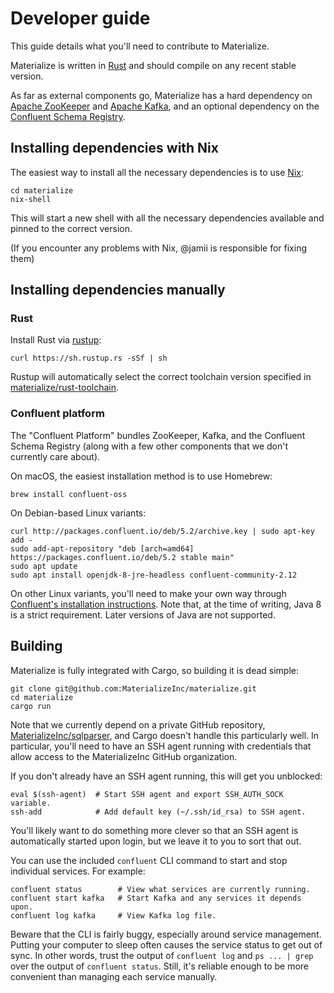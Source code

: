 # Developer guide

This guide details what you'll need to contribute to Materialize.

Materialize is written in [Rust] and should compile on any recent stable version.

As far as external components go, Materialize has a hard dependency on [Apache
ZooKeeper] and [Apache Kafka], and an optional dependency on the [Confluent
Schema Registry].

[Rust]: https://www.rust-lang.org
[Apache ZooKeeper]: https://zookeeper.apache.org
[Apache Kafka]: https://kafka.apache.org
[Confluent Schema Registry]: https://www.confluent.io/confluent-schema-registry/

## Installing dependencies with Nix

The easiest way to install all the necessary dependencies is to use [Nix]:

```shell
cd materialize
nix-shell
```

This will start a new shell with all the necessary dependencies available and pinned to the correct version.

(If you encounter any problems with Nix, @jamii is responsible for fixing them)

[Nix]: https://nixos.org/nix/

## Installing dependencies manually

### Rust

Install Rust via [rustup]:

```shell
curl https://sh.rustup.rs -sSf | sh
```

Rustup will automatically select the correct toolchain version specified in [materialize/rust-toolchain](/rust-toolchain).

[rustup]: https://www.rust-lang.org/tools/install

### Confluent platform

The "Confluent Platform" bundles ZooKeeper, Kafka, and the Confluent Schema Registry
(along with a few other components that we don't currently care about).

On macOS, the easiest installation method is to use Homebrew:

```shell
brew install confluent-oss
```

On Debian-based Linux variants:

```shell
curl http://packages.confluent.io/deb/5.2/archive.key | sudo apt-key add -
sudo add-apt-repository "deb [arch=amd64] https://packages.confluent.io/deb/5.2 stable main"
sudo apt update
sudo apt install openjdk-8-jre-headless confluent-community-2.12
```

On other Linux variants, you'll need to make your own way through [Confluent's
installation instructions][confluent-install]. Note that, at the time of
writing, Java 8 is a strict requirement. Later versions of Java are not
supported.

[confluent-install]: https://docs.confluent.io/current/installation/installing_cp/index.html

## Building

Materialize is fully integrated with Cargo, so building it is dead simple:

```shell
git clone git@github.com:MaterializeInc/materialize.git
cd materialize
cargo run
```

Note that we currently depend on a private GitHub repository,
[MaterializeInc/sqlparser], and Cargo doesn't handle this particularly well. In
particular, you'll need to have an SSH agent running with credentials that
allow access to the MaterializeInc GitHub organization.

If you don't already have an SSH agent running, this will get you unblocked:

```shell
eval $(ssh-agent)  # Start SSH agent and export SSH_AUTH_SOCK variable.
ssh-add            # Add default key (~/.ssh/id_rsa) to SSH agent.
```

You'll likely want to do something more clever so that an SSH agent is
automatically started upon login, but we leave it to you to sort that out.

[MaterializeInc/sqlparser]: https://github.com/MaterializeInc/sqlparser.git

You can use the included `confluent` CLI command to start and stop individual services. For example:

```shell
confluent status        # View what services are currently running.
confluent start kafka   # Start Kafka and any services it depends upon.
confluent log kafka     # View Kafka log file.
```

Beware that the CLI is fairly buggy, especially around service management.
Putting your computer to sleep often causes the service status to get out of
sync. In other words, trust the output of `confluent log` and `ps ... | grep`
over the output of `confluent status`. Still, it's reliable enough to be more
convenient than managing each service manually.
